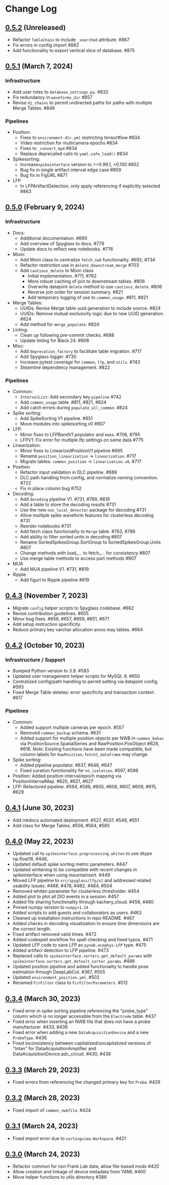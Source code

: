 # Change Log

## [0.5.2] (Unreleased)

- Refactor `TableChain` to include `_searched` attribute. #867
- Fix errors in config import #882
- Add functionality to export vertical slice of database. #875

## [0.5.1] (March 7, 2024)

### Infrastructure

- Add user roles to `database_settings.py`. #832
- Fix redundancy in `waveforms_dir` #857
- Revise `dj_chains` to permit undirected paths for paths with multiple Merge
    Tables. #846

### Pipelines

- Position:
    - Fixes to `environment-dlc.yml` restricting tensortflow #834
    - Video restriction for multicamera epochs #834
    - Fixes to `_convert_mp4` #834
    - Replace deprecated calls to `yaml.safe_load()` #834
- Spikesorting:
    - Increase`spikeinterface` version to >=0.99.1, \<0.100 #852
    - Bug fix in single artifact interval edge case #859
    - Bug fix in FigURL #871
- LFP
    - In LFPArtifactDetection, only apply referencing if explicitly selected #863

## [0.5.0] (February 9, 2024)

### Infrastructure

- Docs:
    - Additional documentation. #690
    - Add overview of Spyglass to docs. #779
    - Update docs to reflect new notebooks. #776
- Mixin:
    - Add Mixin class to centralize `fetch_nwb` functionality. #692, #734
    - Refactor restriction use in `delete_downstream_merge` #703
    - Add `cautious_delete` to Mixin class
        - Initial implementation. #711, #762
        - More robust caching of join to downstream tables. #806
        - Overwrite datajoint `delete` method to use `cautious_delete`. #806
        - Reverse join order for session summary. #821
        - Add temporary logging of use to `common_usage`. #811, #821
- Merge Tables:
    - UUIDs: Revise Merge table uuid generation to include source. #824
    - UUIDs: Remove mutual exclusivity logic due to new UUID generation. #824
    - Add method for `merge_populate`. #824
- Linting:
    - Clean up following pre-commit checks. #688
    - Update linting for Black 24. #808
- Misc:
    - Add `deprecation_factory` to facilitate table migration. #717
    - Add Spyglass logger. #730
    - Increase pytest coverage for `common`, `lfp`, and `utils`. #743
    - Steamline dependency management. #822

### Pipelines

- Common:
    - `IntervalList`: Add secondary key `pipeline` #742
    - Add `common_usage` table. #811, #821, #824
    - Add catch errors during `populate_all_common`. #824
- Spike sorting:
    - Add SpikeSorting V1 pipeline. #651
    - Move modules into spikesorting.v0 #807
- LFP:
    - Minor fixes to LFPBandV1 populator and `make`. #706, #795
    - LFPV1: Fix error for multiple lfp settings on same data #775
- Linearization:
    - Minor fixes to LinearizedPositionV1 pipeline #695
    - Rename `position_linearization` -> `linearization`. #717
    - Migrate tables: `common_position` -> `linearization.v0`. #717
- Position:
    - Refactor input validation in DLC pipeline. #688
    - DLC path handling from config, and normalize naming convention. #722
    - Fix in place column bug #752
- Decoding:
    - Add `decoding` pipeline V1. #731, #769, #819
    - Add a table to store the decoding results #731
    - Use the new `non_local_detector` package for decoding #731
    - Allow multiple spike waveform features for clusterless decoding #731
    - Reorder notebooks #731
    - Add fetch class functionality to `Merge` table. #783, #786
    - Add ability to filter sorted units in decoding #807
    - Rename SortedSpikesGroup.SortGroup to SortedSpikesGroup.Units #807
    - Change methods with load\_... to fetch\_... for consistency #807
    - Use merge table methods to access part methods #807
- MUA
    - Add MUA pipeline V1. #731, #819
- Ripple
    - Add figurl to Ripple pipeline #819

## [0.4.3] (November 7, 2023)

- Migrate `config` helper scripts to Spyglass codebase. #662
- Revise contribution guidelines. #655
- Minor bug fixes. #656, #657, #659, #651, #671
- Add setup instruction specificity.
- Reduce primary key varchar allocation aross may tables. #664

## [0.4.2] (October 10, 2023)

### Infrastructure / Support

- Bumped Python version to 3.9. #583
- Updated user management helper scripts for MySQL 8. #650
- Centralized config/path handling to permit setting via datajoint config. #593
- Fixed Merge Table deletes: error specificity and transaction context. #617

### Pipelines

- Common:
    - Added support multiple cameras per epoch. #557
    - Removed `common_backup` schema. #631
    - Added support for multiple position objects per NWB in `common_behav` via
        PositionSource.SpatialSeries and RawPosition.PosObject #628, #616. _Note:_
        Existing functions have been made compatible, but column labels for
        `RawPosition.fetch1_dataframe` may change.
- Spike sorting:
    - Added pipeline populator. #637, #646, #647
    - Fixed curation functionality for `nn_isolation`. #597, #598
- Position: Added position interval/epoch mapping via PositionIntervalMap. #620,
    #621, #627
- LFP: Refactored pipeline. #594, #588, #605, #606, #607, #608, #615, #629

## [0.4.1] (June 30, 2023)

- Add mkdocs automated deployment. #527, #537, #549, #551
- Add class for Merge Tables. #556, #564, #565

## [0.4.0] (May 22, 2023)

- Updated call to `spikeinterface.preprocessing.whiten` to use dtype np.float16.
    #446,
- Updated default spike sorting metric parameters. #447
- Updated whitening to be compatible with recent changes in spikeinterface when
    using mountainsort. #449
- Moved LFP pipeline to `src/spyglass/lfp/v1` and addressed related usability
    issues. #468, #478, #482, #484, #504
- Removed whiten parameter for clusterless thresholder. #454
- Added plot to plot all DIO events in a session. #457
- Added file sharing functionality through kachery_cloud. #458, #460
- Pinned numpy version to `numpy<1.24`
- Added scripts to add guests and collaborators as users. #463
- Cleaned up installation instructions in repo README. #467
- Added checks in decoding visualization to ensure time dimensions are the
    correct length.
- Fixed artifact removed valid times. #472
- Added codespell workflow for spell checking and fixed typos. #471
- Updated LFP code to save LFP as `pynwb.ecephys.LFP` type. #475
- Added artifact detection to LFP pipeline. #473
- Replaced calls to `spikeinterface.sorters.get_default_params` with
    `spikeinterface.sorters.get_default_sorter_params`. #486
- Updated position pipeline and added functionality to handle pose estimation
    through DeepLabCut. #367, #505
- Updated `environment_position.yml`. #502
- Renamed `FirFilter` class to `FirFilterParameters`. #512

## [0.3.4] (March 30, 2023)

- Fixed error in spike sorting pipeline referencing the "probe_type" column
    which is no longer accessible from the `Electrode` table. #437
- Fixed error when inserting an NWB file that does not have a probe
    manufacturer. #433, #436
- Fixed error when adding a new `DataAcquisitionDevice` and a new `ProbeType`.
    #436
- Fixed inconsistency between capitalized/uncapitalized versions of "Intan" for
    DataAcquisitionAmplifier and DataAcquisitionDevice.adc_circuit. #430, #438

## [0.3.3] (March 29, 2023)

- Fixed errors from referencing the changed primary key for `Probe`. #429

## [0.3.2] (March 28, 2023)

- Fixed import of `common_nwbfile`. #424

## [0.3.1] (March 24, 2023)

- Fixed import error due to `sortingview.Workspace`. #421

## [0.3.0] (March 24, 2023)

- Refactor common for non Frank Lab data, allow file-based mods #420
- Allow creation and linkage of device metadata from YAML #400
- Move helper functions to utils directory #386

[0.3.0]: https://github.com/LorenFrankLab/spyglass/releases/tag/0.3.0
[0.3.1]: https://github.com/LorenFrankLab/spyglass/releases/tag/0.3.1
[0.3.2]: https://github.com/LorenFrankLab/spyglass/releases/tag/0.3.2
[0.3.3]: https://github.com/LorenFrankLab/spyglass/releases/tag/0.3.3
[0.3.4]: https://github.com/LorenFrankLab/spyglass/releases/tag/0.3.4
[0.4.0]: https://github.com/LorenFrankLab/spyglass/releases/tag/0.4.0
[0.4.1]: https://github.com/LorenFrankLab/spyglass/releases/tag/0.4.1
[0.4.2]: https://github.com/LorenFrankLab/spyglass/releases/tag/0.4.2
[0.4.3]: https://github.com/LorenFrankLab/spyglass/releases/tag/0.4.3
[0.5.0]: https://github.com/LorenFrankLab/spyglass/releases/tag/0.5.0
[0.5.1]: https://github.com/LorenFrankLab/spyglass/releases/tag/0.5.1
[0.5.2]: https://github.com/LorenFrankLab/spyglass/releases/tag/0.5.2
